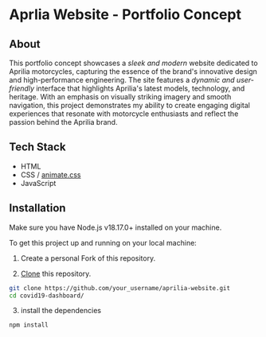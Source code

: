 # Aprlia Website - Portfolio Concept

## About

This portfolio concept showcases a _sleek and modern_ website dedicated to Aprilia motorcycles, capturing the essence of the brand's innovative design and high-performance engineering. The site features a _dynamic and user-friendly_ interface that highlights Aprilia's latest models, technology, and heritage. With an emphasis on visually striking imagery and smooth navigation, this project demonstrates my ability to create engaging digital experiences that resonate with motorcycle enthusiasts and reflect the passion behind the Aprilia brand.

## Tech Stack

-   HTML
-   CSS / [animate.css](https://animate.style/)
-   JavaScript

## Installation

Make sure you have Node.js v18.17.0+ installed on your machine.

To get this project up and running on your local machine:

1. Create a personal Fork of this repository.

2. [Clone](https://docs.github.com/en/repositories/creating-and-managing-repositories/cloning-a-repository) this repository.

```bash
git clone https://github.com/your_username/aprilia-website.git
cd covid19-dashboard/
```

3. install the dependencies

```bash
npm install
```

